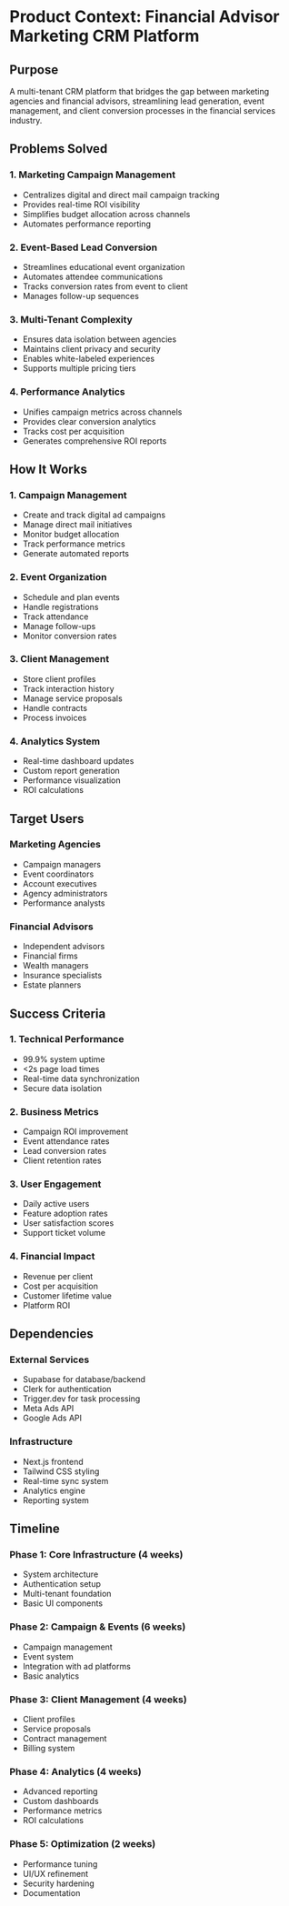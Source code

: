# Product Context: Financial Advisor Marketing CRM Platform

## Purpose

A multi-tenant CRM platform that bridges the gap between marketing agencies and financial advisors, streamlining lead generation, event management, and client conversion processes in the financial services industry.

## Problems Solved

### 1. Marketing Campaign Management

- Centralizes digital and direct mail campaign tracking
- Provides real-time ROI visibility
- Simplifies budget allocation across channels
- Automates performance reporting

### 2. Event-Based Lead Conversion

- Streamlines educational event organization
- Automates attendee communications
- Tracks conversion rates from event to client
- Manages follow-up sequences

### 3. Multi-Tenant Complexity

- Ensures data isolation between agencies
- Maintains client privacy and security
- Enables white-labeled experiences
- Supports multiple pricing tiers

### 4. Performance Analytics

- Unifies campaign metrics across channels
- Provides clear conversion analytics
- Tracks cost per acquisition
- Generates comprehensive ROI reports

## How It Works

### 1. Campaign Management

- Create and track digital ad campaigns
- Manage direct mail initiatives
- Monitor budget allocation
- Track performance metrics
- Generate automated reports

### 2. Event Organization

- Schedule and plan events
- Handle registrations
- Track attendance
- Manage follow-ups
- Monitor conversion rates

### 3. Client Management

- Store client profiles
- Track interaction history
- Manage service proposals
- Handle contracts
- Process invoices

### 4. Analytics System

- Real-time dashboard updates
- Custom report generation
- Performance visualization
- ROI calculations

## Target Users

### Marketing Agencies

- Campaign managers
- Event coordinators
- Account executives
- Agency administrators
- Performance analysts

### Financial Advisors

- Independent advisors
- Financial firms
- Wealth managers
- Insurance specialists
- Estate planners

## Success Criteria

### 1. Technical Performance

- 99.9% system uptime
- <2s page load times
- Real-time data synchronization
- Secure data isolation

### 2. Business Metrics

- Campaign ROI improvement
- Event attendance rates
- Lead conversion rates
- Client retention rates

### 3. User Engagement

- Daily active users
- Feature adoption rates
- User satisfaction scores
- Support ticket volume

### 4. Financial Impact

- Revenue per client
- Cost per acquisition
- Customer lifetime value
- Platform ROI

## Dependencies

### External Services

- Supabase for database/backend
- Clerk for authentication
- Trigger.dev for task processing
- Meta Ads API
- Google Ads API

### Infrastructure

- Next.js frontend
- Tailwind CSS styling
- Real-time sync system
- Analytics engine
- Reporting system

## Timeline

### Phase 1: Core Infrastructure (4 weeks)

- System architecture
- Authentication setup
- Multi-tenant foundation
- Basic UI components

### Phase 2: Campaign & Events (6 weeks)

- Campaign management
- Event system
- Integration with ad platforms
- Basic analytics

### Phase 3: Client Management (4 weeks)

- Client profiles
- Service proposals
- Contract management
- Billing system

### Phase 4: Analytics (4 weeks)

- Advanced reporting
- Custom dashboards
- Performance metrics
- ROI calculations

### Phase 5: Optimization (2 weeks)

- Performance tuning
- UI/UX refinement
- Security hardening
- Documentation
